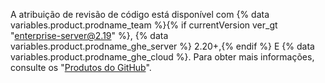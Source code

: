 A atribuição de revisão de código está disponível com {% data variables.product.prodname_team %}{% if currentVersion ver_gt "enterprise-server@2.19" %}, {% data variables.product.prodname_ghe_server %} 2.20+,{% endif %} E {% data variables.product.prodname_ghe_cloud %}. Para obter mais informações, consulte os "[Produtos do GitHub](/articles/githubs-products)".
